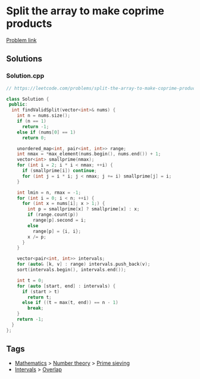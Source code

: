 # Split the array to make coprime products

[Problem link](https://leetcode.com/problems/split-the-array-to-make-coprime-product)

## Solutions


### Solution.cpp
```cpp
// https://leetcode.com/problems/split-the-array-to-make-coprime-product

class Solution {
 public:
  int findValidSplit(vector<int>& nums) {
    int n = nums.size();
    if (n == 1)
      return -1;
    else if (nums[0] == 1)
      return 0;

    unordered_map<int, pair<int, int>> range;
    int nmax = *max_element(nums.begin(), nums.end()) + 1;
    vector<int> smallprime(nmax);
    for (int i = 2; i * i < nmax; ++i) {
      if (smallprime[i]) continue;
      for (int j = i * i; j < nmax; j += i) smallprime[j] = i;
    }

    int lmin = n, rmax = -1;
    for (int i = 0; i < n; ++i) {
      for (int x = nums[i]; x > 1;) {
        int p = smallprime[x] ? smallprime[x] : x;
        if (range.count(p))
          range[p].second = i;
        else
          range[p] = {i, i};
        x /= p;
      }
    }

    vector<pair<int, int>> intervals;
    for (auto& [k, v] : range) intervals.push_back(v);
    sort(intervals.begin(), intervals.end());

    int t = 0;
    for (auto [start, end] : intervals) {
      if (start > t)
        return t;
      else if ((t = max(t, end)) == n - 1)
        break;
    }
    return -1;
  }
};
```
## Tags

* [Mathematics](/README.md#Mathematics) > [Number theory](/README.md#Mathematics-Number_theory) > [Prime sieving](/README.md#Mathematics-Number_theory-Prime_sieving)
* [Intervals](/README.md#Intervals) > [Overlap](/README.md#Intervals-Overlap)
